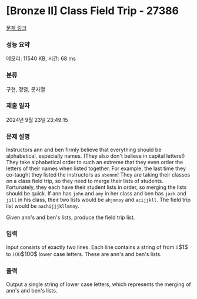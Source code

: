 # [Bronze II] Class Field Trip - 27386 

[문제 링크](https://www.acmicpc.net/problem/27386) 

### 성능 요약

메모리: 11540 KB, 시간: 68 ms

### 분류

구현, 정렬, 문자열

### 제출 일자

2024년 9월 23일 23:49:15

### 문제 설명

<p>Instructors ann and ben firmly believe that everything should be alphabetical, especially names. (They also don't believe in capital letters!) They take alphabetical order to such an extreme that they even order the letters of their names when listed together. For example, the last time they co-taught they listed the instructors as <code>abennn</code>! They are taking their classes on a class field trip, so they need to merge their lists of students. Fortunately, they each have their student lists in order, so merging the lists should be quick. If ann has <code>john</code> and <code>amy</code> in her class and ben has <code>jack</code> and <code>jill</code> in his class, their two lists would be <code>ahjmnoy</code> and <code>acijjkll</code>. The field trip list would be <code>aachijjjkllmnoy</code>. </p>

<p>Given ann's and ben's lists, produce the field trip list.</p>

### 입력 

 <p>Input consists of exactly two lines. Each line contains a string of from <mjx-container class="MathJax" jax="CHTML" style="font-size: 109%; position: relative;"><mjx-math class="MJX-TEX" aria-hidden="true"><mjx-mn class="mjx-n"><mjx-c class="mjx-c31"></mjx-c></mjx-mn></mjx-math><mjx-assistive-mml unselectable="on" display="inline"><math xmlns="http://www.w3.org/1998/Math/MathML"><mn>1</mn></math></mjx-assistive-mml><span aria-hidden="true" class="no-mathjax mjx-copytext">$1$</span></mjx-container> to <mjx-container class="MathJax" jax="CHTML" style="font-size: 109%; position: relative;"><mjx-math class="MJX-TEX" aria-hidden="true"><mjx-mn class="mjx-n"><mjx-c class="mjx-c31"></mjx-c><mjx-c class="mjx-c30"></mjx-c><mjx-c class="mjx-c30"></mjx-c></mjx-mn></mjx-math><mjx-assistive-mml unselectable="on" display="inline"><math xmlns="http://www.w3.org/1998/Math/MathML"><mn>100</mn></math></mjx-assistive-mml><span aria-hidden="true" class="no-mathjax mjx-copytext">$100$</span></mjx-container> lower case letters. These are ann's and ben's lists.</p>

### 출력 

 <p>Output a single string of lower case letters, which represents the merging of ann's and ben's lists.</p>

